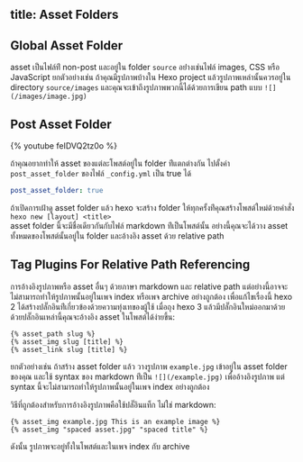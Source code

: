 title: Asset Folders
---
## Global Asset Folder

asset เป็นไฟล์ท่ี non-post และอยู่ใน folder `source` อย่่างเช่นไฟล์ images, 
CSS หรือ JavaScript ยกตัวอย่างเช่น ถ้าคุณมีรูปภาพบ้างใน Hexo project 
แล้วรูปภาพเหล่านั้นควรอยู่ใน directory `source/images` 
และคุณจะเข้าถึงรูปภาพพวกนี้ได้ด้วยการเขียน path แบบ `![](/images/image.jpg)`

## Post Asset Folder

{% youtube feIDVQ2tz0o %}

ถ้าคุณอยากทำให้ asset ของแต่ละโพสต์อยู่ใน folder  ท่ีแตกต่างกัน ไปตั้งค่า 
`post_asset_folder` ของไฟล์ `_config.yml` เป็น true ได้

``` yaml _config.yml
post_asset_folder: true
```

ถ้าเปิดการเฝ้าดู asset folder แล้ว hexo จะสร้าง folder 
ให้ทุกครั้งท่ีคุณสร้างโพสต์ใหม่ด้วยคำสั่ง `hexo new [layout] <title>`    
asset folder นี้จะมีชื่อเดียวกันกับไฟล์ markdown ท่ีเป็นโพสต์นั้น 
อย่างนี้คุณจะได้วาง asset  ทั้งหมดของโพสต์นั้นอยู่ใน folder และอ้างอิง asset 
ด้วย relative path 

## Tag Plugins For Relative Path Referencing

การอ้างอิงรูปภาพหรือ asset อื่นๆ ด้วยภาษา markdown และ relative path 
แต่อย่างนี้อาจจะไม่สามารถทำให้รูปภาพนั้นอยู่ในเพจ index หรือเพจ archive 
อย่างถูกต้อง เพื่อแก้ไขเรื่องนี้ hexo 2 
ได้สร้างปลั๊กอินท่ีเกี่ยวข้องด้วยความทุ่งเทของผู้ใช้ เมื่อถุง hexo 3 
แล้วมีปลั๊กอินใหม่ออกมาด้วย ด้วยปลั๊กอินเหล่านี้คุณจะอ้างอิง asset 
ในโพสต์ได้ง่ายขึ้น:

```
{% asset_path slug %}
{% asset_img slug [title] %}
{% asset_link slug [title] %}
```

ยกตัวอย่างเช่น ถ้าสร้าง asset folder แล้ว วางรูปภาพ  `example.jpg` เข้าอยู่ใน
 asset folder ของคุณ และใช้  syntax ของ markdown ท่ีเป็น `![](/example.jpg)` 
 เพื่ออ้างอิงรูปภาพ  แต่ syntax นี้จะไม่สามารถทำให้รูปภาพนั้นอยู่ในเพจ index 
 อย่างถูกต้อง

วิธีที่ถูกต้องสำหรับการอ้างอิงรูปภาพคือใช้ปลั๊อินแท็ก ไม่ใช่ markdown:

```
{% asset_img example.jpg This is an example image %}
{% asset_img "spaced asset.jpg" "spaced title" %}
```

ดังนั้น รูปภาพจะอยู่ทั้งในโพสต์และในเพจ index กับ archive


